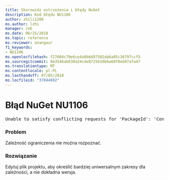 ```yaml
---
title: Skorowidz ostrzeżenia i błędy NuGet
description: Kod błędu NU1106
author: zhili1208
ms.author: lzhi
manager: rob
ms.date: 06/25/2018
ms.topic: reference
ms.reviewer: anangaur
f1_keywords:
- NU1106
ms.openlocfilehash: f27604c70e6ce4a0b6d97502ab6a05c36797ccf5
ms.sourcegitcommit: 8e3546ab630a24cde8725610b6a68f8eb87afa47
ms.translationtype: MT
ms.contentlocale: pl-PL
ms.lasthandoff: 07/05/2018
ms.locfileid: "37844692"
---
```

# <a name="nuget-error-nu1106"></a>Błąd NuGet NU1106

<pre>Unable to satisfy conflicting requests for 'PackageId': 'Conflict path' Framework: 'Target graph'</pre>

### <a name="issue"></a>Problem
Zależność ograniczenia nie można rozpoznać.

### <a name="solution"></a>Rozwiązanie
Edytuj plik projektu, aby określić bardziej uniwersalnym zakresy dla zależności, a nie dokładna wersja.